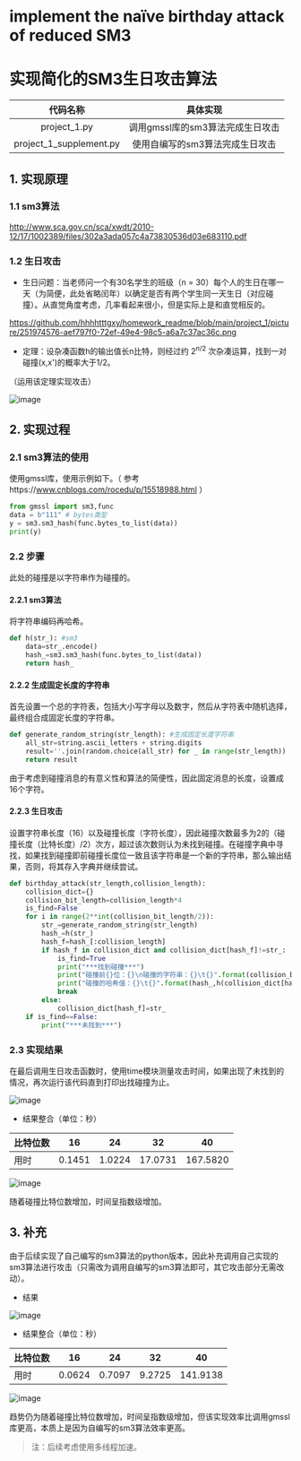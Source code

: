# implement the naïve birthday attack of reduced SM3
# 实现简化的SM3生日攻击算法

|        代码名称         |             具体实现             |
| :---------------------: | :------------------------------: |
|      project_1.py       | 调用gmssl库的sm3算法完成生日攻击 |
| project_1_supplement.py | 使用自编写的sm3算法完成生日攻击  |

## 1. 实现原理
### 1.1 sm3算法
http://www.sca.gov.cn/sca/xwdt/2010-12/17/1002389/files/302a3ada057c4a73830536d03e683110.pdf
### 1.2 生日攻击
- 生日问题：当老师问一个有30名学生的班级（n = 30）每个人的生日在哪一天（为简便，此处省略闰年）以确定是否有两个学生同一天生日（对应碰撞）。从直觉角度考虑，几率看起来很小，但是实际上是和直觉相反的。

https://github.com/hhhhtttgxy/homework_readme/blob/main/project_1/picture/251974576-aef797f0-72ef-49e4-98c5-a6a7c37ac36c.png


- 定理：设杂凑函数h的输出值长n比特，则经过约 $2^{n/2}$ 次杂凑运算，找到一对碰撞(x,x')的概率大于1/2。

（运用该定理实现攻击）

![image](https://github.com/hhhhtttgxy/homework_readme/assets/132645676/7b50630b-a556-4ee2-ac36-1e995316aee8)

## 2. 实现过程
### 2.1 sm3算法的使用
使用gmssl库，使用示例如下。（ 参考https://www.cnblogs.com/rocedu/p/15518988.html ）
```python
from gmssl import sm3,func
data = b"111" # bytes类型
y = sm3.sm3_hash(func.bytes_to_list(data))
print(y)
```
### 2.2 步骤
此处的碰撞是以字符串作为碰撞的。

#### 2.2.1 sm3算法
将字符串编码再哈希。
```python
def h(str_): #sm3
    data=str_.encode()
    hash_=sm3.sm3_hash(func.bytes_to_list(data))
    return hash_
```
#### 2.2.2 生成固定长度的字符串
首先设置一个总的字符表，包括大小写字母以及数字，然后从字符表中随机选择，最终组合成固定长度的字符串。
```python
def generate_random_string(str_length): #生成固定长度字符串
    all_str=string.ascii_letters + string.digits
    result=''.join(random.choice(all_str) for _ in range(str_length))
    return result
```
由于考虑到碰撞消息的有意义性和算法的简便性，因此固定消息的长度，设置成16个字符。
#### 2.2.3 生日攻击
设置字符串长度（16）以及碰撞长度（字符长度），因此碰撞次数最多为2的（碰撞长度（比特长度）/2）次方，超过该次数则认为未找到碰撞。在碰撞字典中寻找，如果找到碰撞即前碰撞长度位一致且该字符串是一个新的字符串，那么输出结果，否则，将其存入字典并继续尝试。
```python
def birthday_attack(str_length,collision_length):
    collision_dict={}
    collision_bit_length=collision_length*4
    is_find=False
    for i in range(2**int(collision_bit_length/2)):
        str_=generate_random_string(str_length)
        hash_=h(str_)
        hash_f=hash_[:collision_length]
        if hash_f in collision_dict and collision_dict[hash_f]!=str_:
            is_find=True
            print("***找到碰撞***")
            print("碰撞前{}位：{}\n碰撞的字符串：{}\t{}".format(collision_bit_length,hash_f,str_,collision_dict[hash_f]))
            print("碰撞的哈希值：{}\t{}".format(hash_,h(collision_dict[hash_f])))
            break
        else:
            collision_dict[hash_f]=str_
    if is_find==False:
        print("***未找到***")
```
### 2.3 实现结果
在最后调用生日攻击函数时，使用time模块测量攻击时间，如果出现了未找到的情况，再次运行该代码直到打印出找碰撞为止。

![image](https://github.com/hhhhtttgxy/homework_readme/assets/132645676/558e0ca5-07e4-4d91-b9fa-92b2dede3e6f)


- 结果整合（单位：秒）

| 比特位数 | 16     | 24     | 32      | 40       |
| -------- | ------ | ------ | ------- | -------- |
| 用时     | 0.1451 | 1.0224 | 17.0731 | 167.5820 |

![image](https://github.com/hhhhtttgxy/homework_readme/assets/132645676/07617db3-5de6-4c81-b18b-1d8f6dbda7a1)


随着碰撞比特位数增加，时间呈指数级增加。



## 3. 补充
由于后续实现了自己编写的sm3算法的python版本，因此补充调用自己实现的sm3算法进行攻击（只需改为调用自编写的sm3算法即可，其它攻击部分无需改动）。

- 结果

![image](https://github.com/hhhhtttgxy/homework_readme/assets/132645676/1ba0c17e-7c3f-45f1-a7ad-7f80b67d41e3)


- 结果整合（单位：秒）

| 比特位数 | 16     | 24     | 32     | 40       |
| -------- | ------ | ------ | ------ | -------- |
| 用时     | 0.0624 | 0.7097 | 9.2725 | 141.9138 |

![image](https://github.com/hhhhtttgxy/homework_readme/assets/132645676/9ba246a0-b2c6-4548-b8de-d9f0935c584e)


趋势仍为随着碰撞比特位数增加，时间呈指数级增加，但该实现效率比调用gmssl库更高，本质上是因为自编写的sm3算法效率更高。

> 注：后续考虑使用多线程加速。
